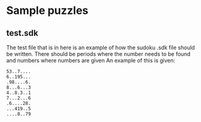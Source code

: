 # Sample puzzles


## test.sdk

The test file that is in here is an example of how the sudoku .sdk file should be written. There should be periods where the number needs to be found and numbers where numbers are given
An example of this is given:

```
53..7....
6..195...
.98....6.
8...6...3
4..8.3..1
7...2...6
.6....28.
...419..5
....8..79
```
